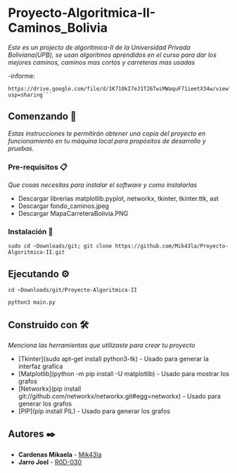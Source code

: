 
# Proyecto-Algoritmica-II-Caminos_Bolivia

_Este es un projecto de algoritmica-II de la Universidad Privada Boliviana(UPB), se usan algoritmos aprendidos en el curso para dar los mejores caminos, caminos mas cortos y carreteras mas usadas_


-informe:
```
https://drive.google.com/file/d/1K710kI7eJ1T26TwiMWaquF71ieetX34w/view?usp=sharing```
```



## Comenzando 🚀

_Estas instrucciones te permitirán obtener una copia del proyecto en funcionamiento en tu máquina local para propósitos de desarrollo y pruebas._




### Pre-requisitos 📋

_Que cosas necesitas para instalar el software y como instalarlas_

- Descargar librerias matplotlib.pyplot, networkx, tkinter, tkinter.ttk, ast
- Descargar fondo_caminos.jpeg
- Descargar MapaCarreteraBolivia.PNG

### Instalación 🔧

```
sudo cd ~Downloads/git; git clone https://github.com/Mik43la/Proyecto-Algoritmica-II.git
```


## Ejecutando ⚙️
```
cd ~Downloads/git/Proyecto-Algoritmica-II
```
```
python3 main.py

```

## Construido con 🛠️

_Menciona las herramientas que utilizaste para crear tu proyecto_

* [Tkinter](sudo apt-get install python3-tk) - Usado para generar la interfaz grafica
* [Matplotlib](python -m pip install -U matplotlib) - Usado para mostrar los grafos
* [Networkx](pip install git://github.com/networkx/networkx.git#egg=networkx) - Usado para generar los grafos
* [PIP](pip install PIL) - Usado para generar los grafos


## Autores ✒️


* **Cardenas Mikaela** - [Mik43la](https://github.com/Mik43la)
* **Jarro Joel** - [R0D-030](https://github.com/R0D-030)


